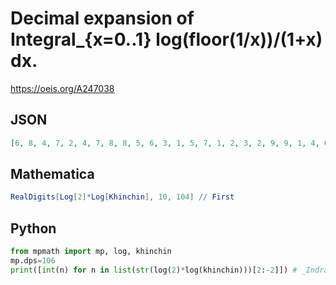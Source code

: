 # Decimal expansion of Integral\_\{x\=0\.\.1\} log\(floor\(1/x\)\)/\(1\+x\) dx\.
https://oeis.org/A247038
## JSON
```JSON
[6, 8, 4, 7, 2, 4, 7, 8, 8, 5, 6, 3, 1, 5, 7, 1, 2, 3, 2, 9, 9, 1, 4, 6, 1, 4, 8, 7, 5, 5, 7, 7, 7, 6, 2, 0, 4, 6, 0, 6, 7, 5, 4, 1, 6, 3, 3, 7, 4, 4, 8, 8, 3, 6, 6, 0, 6, 2, 8, 9, 8, 6, 7, 8, 1, 5, 9, 5, 6, 8, 8, 2, 1, 7, 6, 2, 6, 9, 3, 6, 1, 0, 4, 3, 7, 0, 7, 6, 8, 1, 4, 3, 4, 9, 5, 8, 5, 8, 1, 0, 0, 9, 9, 7]
```
## Mathematica
```Mathematica
RealDigits[Log[2]*Log[Khinchin], 10, 104] // First
```
## Python
```Python
from mpmath import mp, log, khinchin
mp.dps=106
print([int(n) for n in list(str(log(2)*log(khinchin)))[2:-2]]) # _Indranil Ghosh_, Jul 08 2017
```
